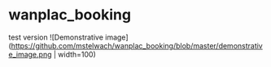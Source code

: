 # wanplac_booking
test version
![Demonstrative image](https://github.com/mstelwach/wanplac_booking/blob/master/demonstrative_image.png | width=100)
